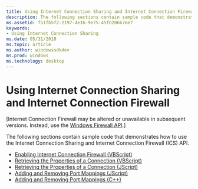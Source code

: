 ```yaml
---
title: Using Internet Connection Sharing and Internet Connection Firewall
description: The following sections contain sample code that demonstrates how to use the Internet Connection Sharing and Internet Connection Firewall (ICS) API.
ms.assetid: f51fb5f2-2197-4e16-9e75-45fb206b7ee7
keywords:
- Using Internet Connection Sharing
ms.date: 05/31/2018
ms.topic: article
ms.author: windowssdkdev
ms.prod: windows
ms.technology: desktop
---
```


# Using Internet Connection Sharing and Internet Connection Firewall

\[Internet Connection Firewall may be altered or unavailable in subsequent versions. Instead, use the [Windows Firewall API](windows-firewall-start-page.md).\]

The following sections contain sample code that demonstrates how to use the Internet Connection Sharing and Internet Connection Firewall (ICS) API.

-   [Enabling Internet Connection Firewall (VBScript)](enabling-internet-connection-firewall-vbscript.md)
-   [Retrieving the Properties of a Connection (VBScript)](retrieving-the-properties-of-a-connection-vbscript-.md)
-   [Retrieving the Properties of a Connection (JScript)](retrieving-the-properties-of-a-connection-jscript-.md)
-   [Adding and Removing Port Mappings (JScript)](adding-and-removing-port-mappings-jscript-.md)
-   [Adding and Removing Port Mappings (C++)](adding-and-removing-port-mappings-c-.md)

 

 




